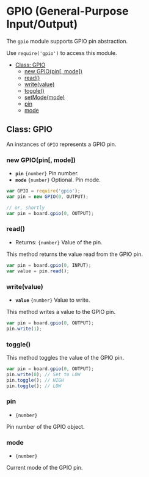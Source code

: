 GPIO (General-Purpose Input/Output)
===================================

The `gpio` module supports GPIO pin abstraction.

Use `require('gpio')` to access this module.

* [Class: GPIO]()
  * [new GPIO(pin[, mode])]()
  * [read()]()
  * [write(value)]()
  * [toggle()]()
  * [setMode(mode)]()
  * [pin]()
  * [mode]()

## Class: GPIO

An instances of `GPIO` represents a GPIO pin.

### new GPIO(pin[, mode])

* __`pin`__ `{number}` Pin number.
* __`mode`__ `{number}` Optional. Pin mode.

```js
var GPIO = require('gpio');
var pin = new GPIO(0, OUTPUT);

// or, shortly
var pin = board.gpio(0, OUTPUT);
```

### read()

* Returns: `{number}` Value of the pin.

This method returns the value read from the GPIO pin.

```js
var pin = board.gpio(0, INPUT);
var value = pin.read();
```

### write(value)

* __`value`__ `{number}` Value to write.

This method writes a value to the GPIO pin.

```js
var pin = board.gpio(0, OUTPUT);
pin.write(1);
```

### toggle()

This method toggles the value of the GPIO pin.

```js
var pin = board.gpio(0, OUTPUT);
pin.write(0); // Set to LOW
pin.toggle(); // HIGH
pin.toggle(); // LOW
```

### pin

* `{number}`

Pin number of the GPIO object.

### mode

* `{number}`

Current mode of the GPIO pin.

